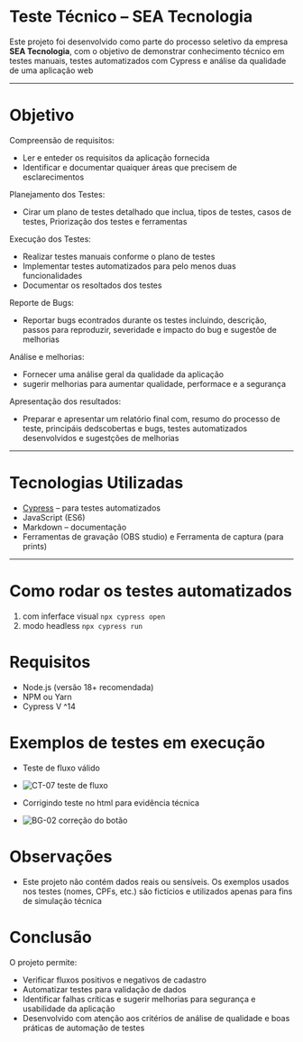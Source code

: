 # Teste Técnico – SEA Tecnologia

Este projeto foi desenvolvido como parte do processo seletivo da empresa **SEA Tecnologia**, com o objetivo de demonstrar conhecimento técnico em testes manuais, testes automatizados com Cypress e análise da qualidade de uma aplicação web

---

# Objetivo

Compreensão de requisitos:
  - Ler e enteder os requisitos da aplicação fornecida
  - Identificar e documentar quaiquer áreas que precisem de esclarecimentos

Planejamento dos Testes:
  - Cirar um plano de testes detalhado que inclua, tipos de testes, casos de testes, Priorização dos testes e ferramentas

Execução dos Testes:
  - Realizar testes manuais conforme o plano de testes
  - Implementar testes automatizados para pelo menos duas funcionalidades
  - Documentar os resoltados dos testes

Reporte de Bugs:
  - Reportar bugs econtrados durante os testes incluindo, descrição, passos para reproduzir, severidade e impacto do bug e sugestõe de melhorias

Análise e melhorias:
 - Fornecer uma análise geral da qualidade da aplicação
 - sugerir melhorias para aumentar qualidade, performace e a segurança

Apresentação dos resultados:
 - Preparar e apresentar um relatório final com, resumo do processo de teste, principáis dedscobertas e bugs, testes automatizados desenvolvidos e sugestções de melhorias

---

# Tecnologias Utilizadas

- [Cypress](https://www.cypress.io/) – para testes automatizados
- JavaScript (ES6)
- Markdown – documentação
- Ferramentas de gravação (OBS studio) e Ferramenta de captura (para prints)

---

# Como rodar os testes automatizados
1. com inferface visual 
  `npx cypress open`
2. modo headless
  `npx cypress run`

# Requisitos

- Node.js (versão 18+ recomendada)
- NPM ou Yarn
- Cypress V ^14

# Exemplos de testes em execução
- Teste de fluxo válido

- ![CT-07 teste de fluxo](evidencias_de_teste/evidencia_sucedidos/CT-07/teste_1_preenche_formulario_e_sobe_imagem(GIF).gif)

- Corrigindo teste no html para evidência técnica

- ![BG-02 correção do botão](evidencias_de_teste/evidencias_de_bugs/BG-02/Bug-02_correcao_do_botao(GIF).gif)

# Observações

- Este projeto não contém dados reais ou sensíveis. Os exemplos usados nos testes (nomes, CPFs, etc.) são fictícios e utilizados apenas para fins de simulação técnica

# Conclusão

O projeto permite:
- Verificar fluxos positivos e negativos de cadastro
- Automatizar testes para validação de dados
- Identificar falhas críticas e sugerir melhorias para segurança e usabilidade da aplicação 
- Desenvolvido com atenção aos critérios de análise de qualidade e boas práticas de automação de testes
